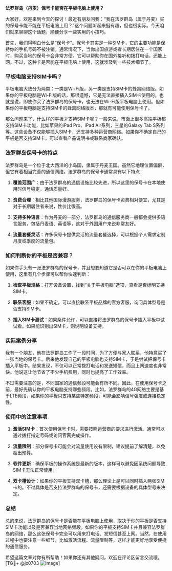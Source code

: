**法罗群岛（丹麦）保号卡能否在平板电脑上使用？**

大家好，欢迎来到今天的探讨！最近有朋友问我：“我在法罗群岛（属于丹麦）买的保号卡能不能在平板电脑上用？”这个问题听起来挺有趣，但也很实际。今天咱们就来聊聊这个话题，顺便分享一些实用的小技巧。

首先，我们得明白什么是“保号卡”。保号卡其实是一种SIM卡，它的主要功能是保持你的手机号码不被注销。通常情况下，当你出国旅游或者长期居住在一个国家时，购买当地的保号卡会非常方便。它可以帮助你在国外接听和拨打电话，还能上网。不过，这种卡是否能在平板电脑上使用，这就涉及到一些技术细节了。

### 平板电脑支持SIM卡吗？

平板电脑大致分为两类：一类是Wi-Fi版，另一类是支持SIM卡的蜂窝网络版。如果你的平板电脑是Wi-Fi版的话，那很遗憾，它是无法直接插入SIM卡使用的。也就是说，即使你买了法罗群岛的保号卡，也无法在Wi-Fi版平板电脑上使用。但如果你的平板电脑是支持SIM卡的蜂窝网络版本，那就有可能使用保号卡了。

那么问题来了，什么样的平板才支持SIM卡呢？一般来说，市面上很多高端平板都支持SIM卡功能，比如苹果的iPad Pro、iPad Air系列，三星的Galaxy Tab S系列等。这些设备不仅能够插入SIM卡，还支持多种运营商网络。如果你不确定自己的平板是否支持SIM卡，可以查看产品说明书或联系商家确认。

### 法罗群岛保号卡的特点

法罗群岛是一个位于北大西洋的小岛国，隶属于丹麦王国。虽然它地理位置偏僻，但它有着相当完善的通信网络。法罗群岛的保号卡通常具有以下特点：

1. **覆盖范围广**：由于法罗群岛的通信设施比较先进，所以这里的保号卡在本地使用时信号稳定，通话质量好。
   
2. **资费合理**：相比其他国际漫游服务，法罗群岛的保号卡资费相对便宜，尤其是对于长期居住者来说，性价比很高。

3. **支持多种语言**：作为丹麦的一部分，法罗群岛的通信服务商一般都会提供多语言服务，包括丹麦语、英语等，这对于外国用户来说非常友好。

4. **流量套餐灵活**：许多保号卡提供灵活的流量套餐选择，可以根据个人需求定制月度或季度的流量包。

### 如何判断你的平板是否兼容？

如果你手头有一张法罗群岛的保号卡，并且想要知道它是否可以在你的平板电脑上使用，这里有几个步骤可以帮你快速判断：

1. **检查平板规格**：打开设备设置，找到“关于平板电脑”选项，查看是否标明支持SIM卡。
   
2. **联系客服**：如果不确定，可以直接联系平板品牌的官方客服，询问具体型号是否支持SIM卡。

3. **插入SIM卡测试**：如果条件允许，可以直接将法罗群岛的保号卡插入平板中试试看。如果能识别出SIM卡，则说明设备支持。

### 实际案例分享

我有一个朋友，他在法罗群岛工作了一段时间，为了方便与家人联系，他特意买了一张当地的保号卡。后来他发现自己的平板电脑也支持SIM卡，于是尝试把保号卡插入平板中。结果发现，不仅可以正常拨打电话和发送短信，而且上网速度也非常快。他说这让他节省了不少手机费用，同时也提高了工作效率。

不过需要注意的是，不同国家的通信频段可能会有所不同。因此，在使用保号卡之前，最好先确认你的平板电脑支持哪些频段。比如，法罗群岛的4G网络主要是基于LTE频段，如果你的平板只支持某些特定频段，可能会影响信号强度或连接稳定性。

### 使用中的注意事项

1. **激活SIM卡**：首次使用保号卡时，需要按照运营商的要求进行激活。通常可以通过拨打指定号码或访问官网完成操作。

2. **流量限制**：部分保号卡可能会对流量使用设有限制，建议提前了解清楚，以免超出预算。

3. **软件更新**：确保平板的操作系统是最新的版本，这样可以避免因系统问题导致SIM卡无法正常使用。

4. **双卡槽设计**：如果你的平板支持双卡槽，那么理论上是可以同时插入两张SIM卡的。不过具体是否支持法罗群岛的保号卡，还需要根据设备的具体型号来决定。

### 总结

总的来说，法罗群岛的保号卡是否能在平板电脑上使用，取决于你的平板是否支持SIM卡功能以及是否兼容当地网络频段。如果你的平板支持SIM卡并且兼容法罗群岛的网络，那么这张保号卡完全可以用来打电话、发短信甚至上网。当然，在使用过程中也要注意一些细节，比如激活流程、流量限制等，这样才能更好地享受便捷的通信服务。

希望这篇文章对你有所帮助！如果你还有其他疑问，欢迎在评论区留言交流哦。[TG💪+ @jx0703 ![Image](https://github.com/user-attachments/assets/dbca1d08-cadb-493c-b0ec-ad6f7a83f270)]